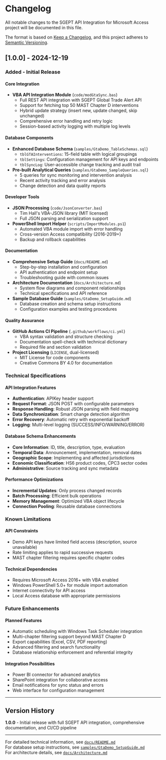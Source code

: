 # Changelog

All notable changes to the SGEPT API Integration for Microsoft Access project will be documented in this file.

The format is based on [Keep a Changelog](https://keepachangelog.com/en/1.0.0/),
and this project adheres to [Semantic Versioning](https://semver.org/spec/v2.0.0.html).

## [1.0.0] - 2024-12-19

### Added - Initial Release

#### Core Integration
- **VBA API Integration Module** (`code/modGtaSync.bas`)
  - Full REST API integration with SGEPT Global Trade Alert API
  - Support for fetching top 50 MAST Chapter D interventions
  - Hybrid update strategy (insert new, update changed, skip unchanged)
  - Comprehensive error handling and retry logic
  - Session-based activity logging with multiple log levels

#### Database Components
- **Enhanced Database Schema** (`samples/GtaDemo_TableSchemas.sql`)
  - `tblGTAInterventions`: 15-field table with logical groupings
  - `tblSettings`: Configuration management for API keys and endpoints
  - `tblSyncLog`: User-accessible change tracking and audit trail
- **Pre-built Analytical Queries** (`samples/GtaDemo_SampleQueries.sql`)
  - 5 queries for sync monitoring and intervention analysis
  - Recent activity tracking and error analysis
  - Change detection and data quality reports

#### Developer Tools
- **JSON Processing** (`code/JsonConverter.bas`)
  - Tim Hall's VBA-JSON library (MIT licensed)
  - Full JSON parsing and serialization support
- **PowerShell Import Helper** (`scripts/ImportModules.ps1`)
  - Automated VBA module import with error handling
  - Cross-version Access compatibility (2016-2019+)
  - Backup and rollback capabilities

#### Documentation
- **Comprehensive Setup Guide** (`docs/README.md`)
  - Step-by-step installation and configuration
  - API authentication and endpoint setup
  - Troubleshooting guide with common issues
- **Architecture Documentation** (`docs/Architecture.md`)
  - System flow diagrams and component relationships
  - Technical specifications and API reference
- **Sample Database Guide** (`samples/GtaDemo_SetupGuide.md`)
  - Database creation and schema setup instructions
  - Configuration examples and testing procedures

#### Quality Assurance
- **GitHub Actions CI Pipeline** (`.github/workflows/ci.yml`)
  - VBA syntax validation and structure checking
  - Documentation spell-check with technical dictionary
  - Required file and section validation
- **Project Licensing** (`LICENSE`, dual-licensed)
  - MIT License for code components
  - Creative Commons BY 4.0 for documentation

### Technical Specifications

#### API Integration Features
- **Authentication**: APIKey header support
- **Request Format**: JSON POST with configurable parameters
- **Response Handling**: Robust JSON parsing with field mapping
- **Data Synchronization**: Smart change detection algorithm
- **Error Recovery**: Automatic retry with exponential backoff
- **Logging**: Multi-level logging (SUCCESS/INFO/WARNING/ERROR)

#### Database Schema Enhancements
- **Core Information**: ID, title, description, type, evaluation
- **Temporal Data**: Announcement, implementation, removal dates
- **Geographic Scope**: Implementing and affected jurisdictions
- **Economic Classification**: HS6 product codes, CPC3 sector codes  
- **Administrative**: Source tracking and sync metadata

#### Performance Optimizations
- **Incremental Updates**: Only process changed records
- **Batch Processing**: Efficient bulk operations
- **Memory Management**: Optimized VBA object lifecycle
- **Connection Pooling**: Reusable database connections

### Known Limitations

#### API Constraints
- Demo API keys have limited field access (description, source unavailable)
- Rate limiting applies to rapid successive requests
- MAST chapter filtering requires specific chapter codes

#### Technical Dependencies
- Requires Microsoft Access 2016+ with VBA enabled
- Windows PowerShell 5.0+ for module import automation
- Internet connectivity for API access
- Local Access database with appropriate permissions

### Future Enhancements

#### Planned Features
- Automatic scheduling with Windows Task Scheduler integration
- Multi-chapter filtering support beyond MAST Chapter D
- Export capabilities (Excel, CSV, PDF reporting)
- Advanced filtering and search functionality
- Database relationship enforcement and referential integrity

#### Integration Possibilities
- Power BI connector for advanced analytics
- SharePoint integration for collaborative access
- Email notifications for sync status and errors
- Web interface for configuration management

---

## Version History

**1.0.0** - Initial release with full SGEPT API integration, comprehensive documentation, and CI/CD pipeline

---

For detailed technical information, see [`docs/README.md`](docs/README.md)  
For database setup instructions, see [`samples/GtaDemo_SetupGuide.md`](samples/GtaDemo_SetupGuide.md)  
For architecture details, see [`docs/Architecture.md`](docs/Architecture.md) 